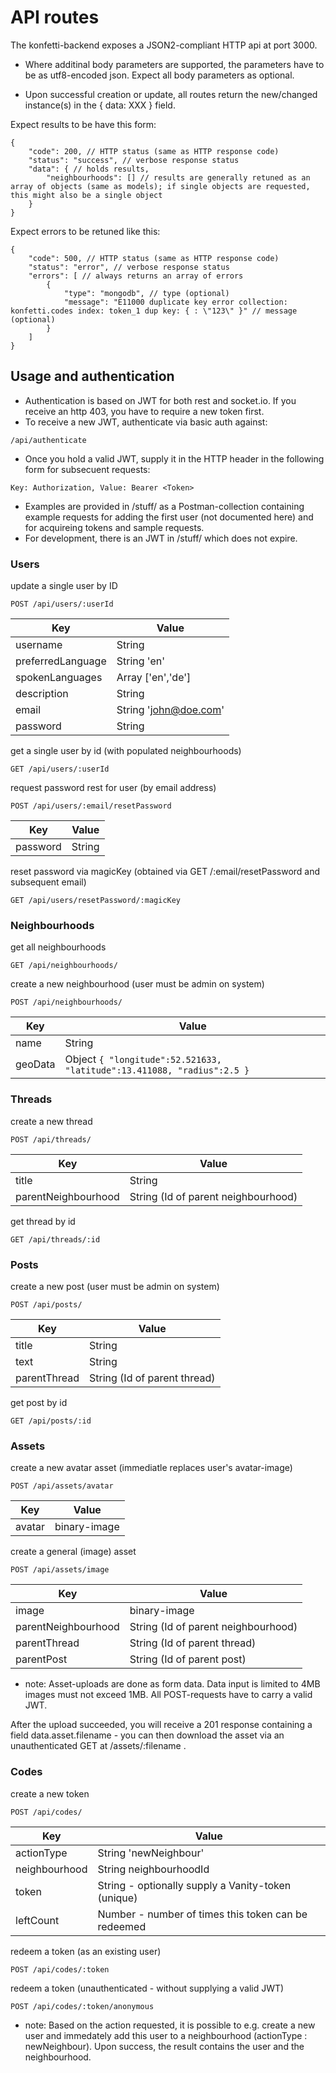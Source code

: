 # API routes

The konfetti-backend exposes a JSON2-compliant HTTP api at port 3000.

* Where additinal body parameters are supported, the parameters have to be as utf8-encoded json. Expect all body parameters as optional.

* Upon successful creation or update, all routes return the new/changed instance(s)  in the { data: XXX } field.

Expect results to be have this form:
```
{
    "code": 200, // HTTP status (same as HTTP response code)
    "status": "success", // verbose response status
    "data": { // holds results, 
        "neighbourhoods": [] // results are generally retuned as an array of objects (same as models); if single objects are requested, this might also be a single object
    }
}
```

Expect errors to be retuned like this:
```
{
    "code": 500, // HTTP status (same as HTTP response code)
    "status": "error", // verbose response status
    "errors": [ // always returns an array of errors
        {
            "type": "mongodb", // type (optional)
            "message": "E11000 duplicate key error collection: konfetti.codes index: token_1 dup key: { : \"123\" }" // message (optional)
        }
    ]
}
```

## Usage and authentication

* Authentication is based on JWT for both rest and socket.io. If you receive an http 403, you have to require a new token first.
* To receive a new JWT, authenticate via basic auth against: 
```
/api/authenticate
```
* Once you hold a valid JWT, supply it in the HTTP header in the following form for subsecuent requests:
```
Key: Authorization, Value: Bearer <Token>
```
* Examples are provided in /stuff/ as a Postman-collection containing example requests for adding the first user (not documented here) and for acquireing tokens and sample requests.
* For development, there is an JWT in /stuff/ which does not expire.

### Users

update a single user by ID
```
POST /api/users/:userId
```
|Key|Value|
|---|-----|
|username|String|
|preferredLanguage|String 'en'|
|spokenLanguages|Array ['en','de']|
|description|String|
|email|String 'john@doe.com'|
|password|String|

get a single user by id (with populated neighbourhoods)
```
GET /api/users/:userId
```

request password rest for user (by email address)
```
POST /api/users/:email/resetPassword
```
|Key|Value|
|---|-----|
|password|String|

reset password via magicKey (obtained via GET /:email/resetPassword and subsequent email)
```
GET /api/users/resetPassword/:magicKey
```

### Neighbourhoods

get all neighbourhoods
```
GET /api/neighbourhoods/
```

create a new neighbourhood (user must be admin on system)
```
POST /api/neighbourhoods/
```
|Key|Value|
|---|-----|
|name|String|
|geoData| Object ```{ "longitude":52.521633, "latitude":13.411088, "radius":2.5 }```|

### Threads

create a new thread
```
POST /api/threads/
```
|Key|Value|
|---|-----|
|title| String|
|parentNeighbourhood| String (Id of parent neighbourhood)|

get thread by id
```
GET /api/threads/:id
```

### Posts

create a new post (user must be admin on system)
```
POST /api/posts/
```
|Key|Value|
|---|-----|
|title| String|
|text| String|
|parentThread| String (Id of parent thread)|

get post by id
```
GET /api/posts/:id
```
### Assets

create a new avatar asset (immediatle replaces user's avatar-image)
```
POST /api/assets/avatar
```
|Key|Value|
|---|-----|
|avatar| binary-image|

create a general (image) asset
```
POST /api/assets/image
```
|Key|Value|
|---|-----|
|image| binary-image|
|parentNeighbourhood| String (Id of parent neighbourhood)|
|parentThread| String (Id of parent thread)|
|parentPost| String (Id of parent post)|

* note: Asset-uploads are done as form data. Data input is limited to 4MB images must not exceed 1MB. All POST-requests have to carry a valid JWT.

After the upload succeeded, you will receive a 201 response containing a field data.asset.filename - you can then download the asset via an unauthenticated GET at /assets/:filename .

### Codes

create a new token
```
POST /api/codes/
```
|Key|Value|
|---|-----|
|actionType|String 'newNeighbour'|
|neighbourhood|String neighbourhoodId|
|token|String - optionally supply a Vanity-token (unique)|
|leftCount|Number - number of times this token can be redeemed|

redeem a token (as an existing user)
```
POST /api/codes/:token
```

redeem a token (unauthenticated - without supplying a valid JWT)
```
POST /api/codes/:token/anonymous
```
* note: Based on the action requested, it is possible to e.g. create a new user and immedately add this user to a neighbourhood (actionType : newNeighbour). Upon success, the result contains the user and the neighbourhood.
